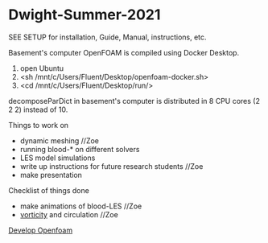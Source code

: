 # Dwight-Summer-2021

SEE SETUP for installation, Guide, Manual, instructions, etc.

Basement's computer OpenFOAM is compiled using Docker Desktop.
1. open Ubuntu
2. <sh /mnt/c/Users/Fluent/Desktop/openfoam-docker.sh>
3. <cd /mnt/c/Users/Fluent/Desktop/run/>

decomposeParDict in basement's computer is distributed in 8 CPU cores (2 2 2) instead of 10.

Things to work on
* dynamic meshing //Zoe
* running blood-* on different solvers
* LES model simulations
* write up instructions for future research students //Zoe
* make presentation

Checklist of things done
* make animations of blood-LES //Zoe
* [vorticity](https://www.youtube.com/watch?v=4wGO__XLsmg) and circulation //Zoe


[Develop Openfoam](https://develop.openfoam.com/Development/openfoam)

